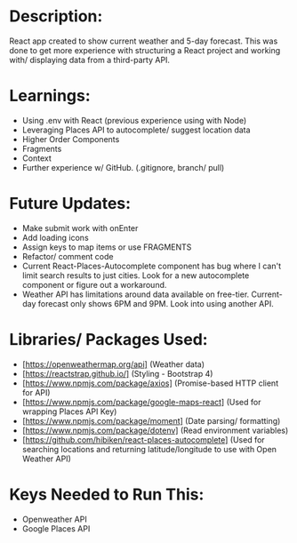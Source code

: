 # Description: 
React app created to show current weather and 5-day forecast. This was done to get more experience with structuring a React project and working with/ displaying data from a third-party API. 

# Learnings: 
- Using .env with React (previous experience using with Node)
- Leveraging Places API to autocomplete/ suggest location data 
- Higher Order Components 
- Fragments
- Context
- Further experience w/ GitHub. (.gitignore, branch/ pull)

# Future Updates: 
- Make submit work with onEnter
- Add loading icons
- Assign keys to map items or use FRAGMENTS
- Refactor/ comment code
- Current React-Places-Autocomplete component has bug where I can't limit search results to just cities. Look for a new autocomplete component or figure out a workaround. 
- Weather API has limitations around data available on free-tier. Current-day forecast only shows 6PM and 9PM. Look into using another API. 

# Libraries/ Packages Used: 
- [https://openweathermap.org/api] (Weather data)
- [https://reactstrap.github.io/] (Styling - Bootstrap 4)
- [https://www.npmjs.com/package/axios] (Promise-based HTTP client for API)
- [https://www.npmjs.com/package/google-maps-react] (Used for wrapping Places API Key)
- [https://www.npmjs.com/package/moment] (Date parsing/ formatting)
- [https://www.npmjs.com/package/dotenv] (Read environment variables)
- [https://github.com/hibiken/react-places-autocomplete] (Used for searching locations and returning latitude/longitude to use with Open Weather API)

# Keys Needed to Run This: 
- Openweather API
- Google Places API